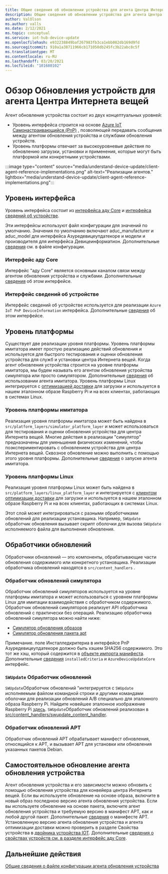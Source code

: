 ```yaml
---
title: Общие сведения об обновлении устройства для агента Центра Интернета вещей Azure | Документация Майкрософт
description: Общие сведения об обновлении устройства для агента Центра Интернета вещей Azure.
author: ValOlson
ms.author: valls
ms.date: 2/12/2021
ms.topic: conceptual
ms.service: iot-hub-device-update
ms.openlocfilehash: e932238849baf267983fb3ca1ebb082db169d9fd
ms.sourcegitcommit: 910a1a38711966cb171050db245fc3b22abc8c5f
ms.translationtype: MT
ms.contentlocale: ru-RU
ms.lasthandoff: 03/20/2021
ms.locfileid: "101680102"
---
```

# <a name="device-update-for-iot-hub-agent-overview"></a>Обзор Обновления устройств для агента Центра Интернета вещей

Агент обновления устройства состоит из двух концептуальных уровней:

* Уровень интерфейса строится на основе [Azure IoT Самонастраивающийся (PnP)](https://docs.microsoft.com/azure/iot-pnp/overview-iot-plug-and-play) , позволяющей передавать сообщения между агентом обновления устройства и службами обновления устройств.
* Уровень платформы отвечает за высокоуровневые действия по обновлению загрузки, установки и применения, которые могут быть платформой или конкретными устройствами.

:::image type="content" source="media/understand-device-update/client-agent-reference-implementations.png" alt-text="Реализации агентов." lightbox="media/understand-device-update/client-agent-reference-implementations.png":::

## <a name="the-interface-layer"></a>Уровень интерфейса

Уровень интерфейса состоит из [интерфейса аду Core](https://github.com/Azure/iot-hub-device-update/tree/main/src/agent/adu_core_interface) и [интерфейса сведений об устройстве](https://github.com/Azure/iot-hub-device-update/tree/main/src/agent/device_info_interface).

Эти интерфейсы используют файл конфигурации для значений по умолчанию. Значения по умолчанию включают aduc_manufacturer и aduc_model для интерфейса Азуредевицеупдатекоре и модели и производителя для интерфейса Девицеинформатион. Дополнительные [сведения](device-update-configuration-file.md) см. в файле конфигурации.

### <a name="adu-core-interface"></a>Интерфейс аду Core

Интерфейс "аду Core" является основным каналом связи между агентом обновления устройства и службами. Дополнительные [сведения](device-update-plug-and-play.md#adu-core-interface) об этом интерфейсе.

### <a name="device-information-interface"></a>Интерфейс сведений об устройстве

Интерфейс сведений об устройстве используется для реализации `Azure IoT PnP DeviceInformation` интерфейса. Дополнительные [сведения](device-update-plug-and-play.md#device-information-interface) об этом интерфейсе.

## <a name="the-platform-layer"></a>Уровень платформы

Существует две реализации уровня платформы. Уровень платформы имитатора имеет простую реализацию действий обновления и используется для быстрого тестирования и оценки обновления устройства для служб и установки центра Интернета вещей. Когда агент обновления устройства строится на уровне платформы имитатора, мы будем называть его агентом обновления устройства симулятора или просто симулятором. Дополнительные [сведения](https://github.com/Azure/iot-hub-device-update/blob/main/docs/agent-reference/how-to-run-agent.md) об использовании агента имитатора. Уровень платформы Linux интегрируется с [оптимизацией доставки](https://github.com/microsoft/do-client) для загрузки и используется в нашем эталонном образе Raspberry Pi и на всех клиентах, работающих в системах Linux.

### <a name="simulator-platform-layer"></a>Уровень платформы имитатора

Реализация уровня платформы имитатора может быть найдена в `src/platform_layers/simulator_platform_layer` и может использоваться для тестирования и оценки обновления устройства для центра Интернета вещей.  Многие действия в реализации "симулятор" предназначены для уменьшения физических изменений, чтобы поэкспериментировать с обновлением устройства для центра Интернета вещей.  Сквозное обновление можно выполнить с помощью этого уровня платформы. Дополнительные [сведения](https://github.com/Azure/iot-hub-device-update/blob/main/docs/agent-reference/how-to-run-agent.md) о запуске агента имитатора.

### <a name="linux-platform-layer"></a>Уровень платформы Linux

Реализация уровня платформы Linux может быть найдена в `src/platform_layers/linux_platform_layer` и интегрируется с [клиентом оптимизации доставки](https://github.com/microsoft/do-client/releases) для загрузки и используется в нашем эталонном образе Raspberry Pi и на всех клиентах, работающих в системах Linux.

Этот слой может интегрироваться с разными обработчиками обновлений для реализации установщика. Например, `SWUpdate` обработчик обновления вызывает скрипт оболочки для вызова `SWUpdate` исполняемого файла для выполнения обновления.

## <a name="update-handlers"></a>Обработчики обновлений

Обработчики обновлений — это компоненты, обрабатывающие части обновления содержимого или конкретного установщика. Реализации обработчика обновлений находятся в `src/content_handlers` .

### <a name="simulator-update-handler"></a>Обработчик обновлений симулятора

Обработчик обновлений симуляторов используется на уровне платформы имитатора и может использоваться с уровнем платформы Linux для имитации взаимодействия с обработчиком содержимого. Обработчик обновлений симуляторов реализует API обработчика обновлений с практически без операций. Реализацию обработчика обновлений симулятора можно найти ниже:
* [Симулятор обновления образов](https://github.com/Azure/iot-hub-device-update/blob/main/src/content_handlers/swupdate_handler/inc/aduc/swupdate_simulator_handler.hpp)
* [Симулятор обновления пакета apt](https://github.com/Azure/iot-hub-device-update/blob/main/src/content_handlers/apt_handler/inc/aduc/apt_simulator_handler.hpp)

Примечание. поле Инсталледкритериа в интерфейсе PnP Азуредевицеупдатекоре должно быть хэшем SHA256 содержимого. Это тот же хэш, который содержится в [объекте импорта манифеста](import-update.md#create-device-update-import-manifest). Дополнительные [сведения](device-update-plug-and-play.md) `installedCriteria` и `AzureDeviceUpdateCore` интерфейс.

### <a name="swupdate-update-handler"></a>`SWUpdate` Обработчик обновлений

`SWUpdate`Обработчик обновлений "интегрируется с `SWUpdate` исполняемым файлом командной строки и другими командами оболочки для реализации обновлений A/B специально для эталонного образа Raspberry Pi. Найдите новейшее эталонное изображение Raspberry Pi [здесь](https://github.com/Azure/iot-hub-device-update/releases). `SWUpdate`Обработчик обновлений реализован в [src/content_handlers/swupdate_content_handler](https://github.com/Azure/iot-hub-device-update/tree/main/src/content_handlers/swupdate_handler).

### <a name="apt-update-handler"></a>Обработчик обновлений APT

Обработчик обновлений APT обрабатывает манифест обновления, относящийся к APT, и вызывает APT для установки или обновления указанных пакетов Debian.

## <a name="self-update-device-update-agent"></a>Самостоятельное обновление агента обновления устройства

Агент обновления устройства и его зависимости можно обновить с помощью обновления устройства для конвейера центра Интернета вещей. Если вы используете обновление на основе образа, включите в новый образ последнюю версию агента обновления устройства. Если вы используете обновление на основе пакета, включите агент обновления устройства и требуемую версию в манифест APT, как и любой другой пакет. Дополнительные [сведения](device-update-apt-manifest.md) о манифесте APT. Установленную версию агента обновления устройства и агента оптимизации доставки можно проверить в разделе Свойства устройства в [двойника устройства IOT](https://docs.microsoft.com/azure/iot-hub/iot-hub-devguide-device-twins). Дополнительные [сведения о свойствах устройств см. в разделе интерфейс аду Core](device-update-plug-and-play.md#device-properties).

## <a name="next-steps"></a>Дальнейшие действия
[Общие сведения о файле конфигурации агента обновления устройства](device-update-configuration-file.md)

